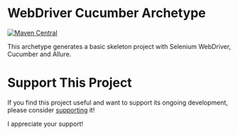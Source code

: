# WebDriver Cucumber Archetype

[![Maven Central](https://img.shields.io/maven-central/v/io.testsmith/webdriver-cucumber-archetype.svg?maxAge=86400)](https://mvnrepository.com/artifact/io.testsmith/webdriver-cucumber-archetype)

This archetype generates a basic skeleton project with Selenium WebDriver, Cucumber and Allure.


# Support This Project

If you find this project useful and want to support its ongoing development, please consider [supporting](https://testwithroy.com/b/support) it!

I appreciate your support!
